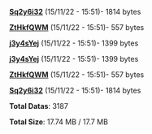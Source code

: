 [**Sq2y6i32**](/data/Sq2y6i32.txt) (15/11/22 - 15:51)- 1814 bytes

[**ZtHkfQWM**](/data/ZtHkfQWM.txt) (15/11/22 - 15:51)- 557 bytes

[**j3y4sYej**](/data/j3y4sYej.txt) (15/11/22 - 15:51)- 1399 bytes

[**j3y4sYej**](/data/j3y4sYej.txt) (15/11/22 - 15:51)- 1399 bytes

[**ZtHkfQWM**](/data/ZtHkfQWM.txt) (15/11/22 - 15:51)- 557 bytes

[**Sq2y6i32**](/data/Sq2y6i32.txt) (15/11/22 - 15:51)- 1814 bytes

**Total Datas**: 3187

**Total Size**: 17.74 MB / 17.7 MB